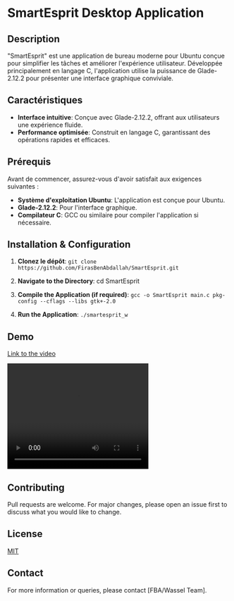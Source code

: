 # SmartEsprit Desktop Application

## Description

"SmartEsprit" est une application de bureau moderne pour Ubuntu conçue pour simplifier les tâches et améliorer l'expérience utilisateur. Développée principalement en langage C, l'application utilise la puissance de Glade-2.12.2 pour présenter une interface graphique conviviale.

## Caractéristiques

- **Interface intuitive**: Conçue avec Glade-2.12.2, offrant aux utilisateurs une expérience fluide.
- **Performance optimisée**: Construit en langage C, garantissant des opérations rapides et efficaces.

## Prérequis

Avant de commencer, assurez-vous d'avoir satisfait aux exigences suivantes :

- **Système d'exploitation Ubuntu**: L'application est conçue pour Ubuntu.
- **Glade-2.12.2**: Pour l'interface graphique.
- **Compilateur C**: GCC ou similaire pour compiler l'application si nécessaire.

## Installation & Configuration

1. **Clonez le dépôt**: `git clone https://github.com/FirasBenAbdallah/SmartEsprit.git`

2. **Navigate to the Directory**: cd SmartEsprit

3. **Compile the Application (if required)**: `gcc -o SmartEsprit main.c pkg-config --cflags --libs gtk+-2.0`

4. **Run the Application**: `./smartesprit_w`


## Demo

[Link to the video](Demo/simplescreenrecorder-2021-12-29_13.12.22.mp4)

<video width="320" height="240" controls>
  <source src="Demo/simplescreenrecorder-2021-12-29_13.12.22.mp4" type="video/mp4">
  Your browser does not support the video tag.
</video>


## Contributing

Pull requests are welcome. For major changes, please open an issue first to discuss what you would like to change.

## License

[MIT](https://choosealicense.com/licenses/mit/)

## Contact

For more information or queries, please contact [FBA/Wassel Team].

